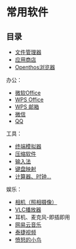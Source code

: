 # 常用软件
## 目录
     
 - [文件管理器](./soft/文件管理器.md)
 - [应用商店](./soft/AppStore使用说明.md)
 - [Openthos浏览器](./soft/Openthos浏览器.md)


办公：

 - [微软Office](./Office/微软Office.md)
 - [WPS Office](./soft/WPSOffice.md)
 - [WPS 邮箱](./soft/WPS邮箱.md)
 - [微信](./soft/微信.md)
 - [QQ](./soft/QQ.md)
     
工具：
     
 - [终端模拟器](./soft/OtoTernminal使用手册.md)
 - [压缩软件](./soft/压缩软件.md)
 - [输入法](./soft/输入法_使用手册.md)
 - [键盘映射](./soft/键盘映射.md)
 - [计算器、时钟...](./soft/计算器、日历、时钟_使用方式.md)
     
娱乐：
     
 - [相机（照相摄像）](./soft/相机.md)
 - [VLC播放器](./soft/VLC_使用手册.md)
 - 耳机、麦克风-即插即用
 - [网易云音乐](./soft/网易云音乐_使用手册.md)
 - [泰捷视频](./soft/泰捷视频_使用手册.md)
 - [愤怒的小鸟](./soft/愤怒的小鸟_使用手册.md)
